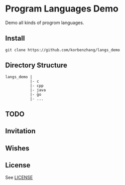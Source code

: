# Program Languages Demo
Demo all kinds of progrom languages.

## Install

``
	git clone https://github.com/korbenzhang/langs_demo
``

## Directory Structure

	langs_demo |
			   |- c
			   |- cpp
			   |- java
			   |- go
			   |- ...

## TODO

## Invitation

## Wishes

## License

See [LICENSE](LICENSE)


